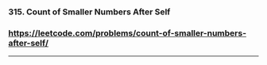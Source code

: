 ### 315. Count of Smaller Numbers After Self
### https://leetcode.com/problems/count-of-smaller-numbers-after-self/
---
